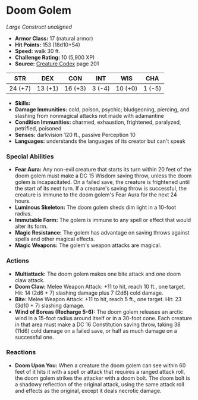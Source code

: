# Doom Golem

*Large* *Construct* *unaligned*

- **Armor Class:** 17 (natural armor)
- **Hit Points:** 153 (18d10+54)
- **Speed:** walk 30 ft.
- **Challenge Rating:** 10 (5,900 XP)
- **Source:** [Creature Codex](https://koboldpress.com/kpstore/product/creature-codex-for-5th-edition-dnd) page 201

| STR | DEX | CON | INT | WIS | CHA |
| --- | --- | --- | --- | --- | --- |
| 24 (+7) | 13 (+1) | 16 (+3) | 3 (-4) | 10 (+0) | 1 (-5) |

- **Skills:** 
- **Damage Immunities:** cold, poison, psychic; bludgeoning, piercing, and slashing from nonmagical attacks not made with adamantine
- **Condition Immunities:** charmed, exhaustion, frightened, paralyzed, petrified, poisoned
- **Senses:** darkvision 120 ft., passive Perception 10
- **Languages:** understands the languages of its creator but can't speak

### Special Abilities

- **Fear Aura:** Any non-evil creature that starts its turn within 20 feet of the doom golem must make a DC 15 Wisdom saving throw, unless the doom golem is incapacitated. On a failed save, the creature is frightened until the start of its next turn. If a creature's saving throw is successful, the creature is immune to the doom golem's Fear Aura for the next 24 hours.
- **Luminous Skeleton:** The doom golem sheds dim light in a 10-foot radius.
- **Immutable Form:** The golem is immune to any spell or effect that would alter its form.
- **Magic Resistance:** The golem has advantage on saving throws against spells and other magical effects.
- **Magic Weapons:** The golem's weapon attacks are magical.

### Actions

- **Multiattack:** The doom golem makes one bite attack and one doom claw attack.
- **Doom Claw:** Melee Weapon Attack: +11 to hit, reach 10 ft., one target. Hit: 14 (2d6 + 7) slashing damage plus 7 (2d6) cold damage.
- **Bite:** Melee Weapon Attack: +11 to hit, reach 5 ft., one target. Hit: 23 (3d10 + 7) slashing damage.
- **Wind of Boreas (Recharge 5-6):** The doom golem releases an arctic wind in a 15-foot radius around itself or in a 30-foot cone. Each creature in that area must make a DC 16 Constitution saving throw, taking 38 (11d6) cold damage on a failed save, or half as much damage on a successful one.

### Reactions

- **Doom Upon You:** When a creature the doom golem can see within 60 feet of it hits it with a spell or attack that requires a ranged attack roll, the doom golem strikes the attacker with a doom bolt. The doom bolt is a shadowy reflection of the original attack, using the same attack roll and effects as the original, except it deals necrotic damage.


